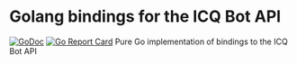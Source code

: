 # Golang bindings for the ICQ Bot API

[![GoDoc](https://godoc.org/github.com/bm0/icq-bot-api?status.svg)](https://godoc.org/github.com/bm0/icq-bot-api)
[![Go Report Card](https://goreportcard.com/badge/github.com/bm0/icq-bot-api)](https://goreportcard.com/report/github.com/bm0/icq-bot-api)
Pure Go implementation of bindings to the ICQ Bot API
